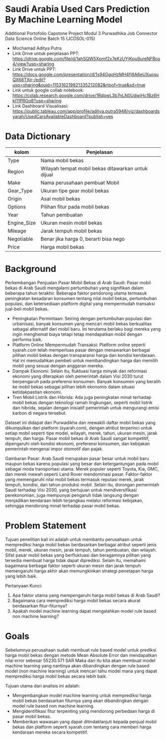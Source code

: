# Saudi Arabia Used Cars Prediction By Machine Learning Model
Additional Portofolio Capstone Project Modul 3 Purwadhika Job Connector Data Science Online Batch 15 (JCDSOL-015)
- Mochamad Aditya Putra
- Link Drive untuk penjelasan PPT: https://drive.google.com/file/d/1ahSQW5Xpmf2x7eKzUYjKpu9ureNFBos4/view?usp=sharing
- Link Drive untuk PPT: https://docs.google.com/presentation/d/1s94GgoHzMH4fj8A6eUXuosuQX68TXjr-/edit?usp=sharing&ouid=115316219821335212082&rtpof=true&sd=true
- Link untuk google collab notebook: https://colab.research.google.com/drive/1RdpwL3b7nLN0UdwjHc1Bz6HkI11PRGq8?usp=sharing
- Link Dashboard Visualisasi: https://public.tableau.com/app/profile/aditya.putra5948/viz/dashboardsyarah/UsedCarsAvailableDashboard?publish=yes

# Data Dictionary
|kolom | Penjelasan |
|----- | ---------- |
| Type  | Nama mobil bekas|
| Region| Wilayah tempat mobil bekas ditawarkan untuk dijual|
| Make| Nama perusahaan pembuat Mobil|
| Gear_Type  | Ukuran tipe gear mobil bekas |
| Origin| Asal mobil bekas|
| Options | Pilihan fitur pada mobil bekas|
| Year| Tahun pembuatan|
| Engine_Size | Ukuran mesin mobil bekas|
| Mileage | Jarak tempuh mobil bekas|
| Negotiable | Benar jika harga 0, berarti bisa nego|
| Price| Harga mobil bekas|

# Background
Perkembangan Penjualan Pasar Mobil Bekas di Arab Saudi:
Pasar mobil bekas di Arab Saudi mengalami pertumbuhan yang signifikan dalam beberapa tahun terakhir. Beberapa faktor pendorong utama termasuk peningkatan kesadaran konsumen tentang nilai mobil bekas, pertumbuhan populasi, dan ketersediaan platform digital yang mempermudah transaksi jual-beli mobil bekas.
- Peningkatan Permintaan: Seiring dengan pertumbuhan populasi dan urbanisasi, banyak konsumen yang mencari mobil bekas berkualitas sebagai alternatif dari mobil baru. Ini terutama berlaku bagi mereka yang ingin menghemat biaya tetapi tetap mendapatkan mobil dengan performa baik.
- Platform Online Mempermudah Transaksi: Platform online seperti syarah.com telah memperluas pasar dengan menawarkan berbagai pilihan mobil bekas dengan transparansi harga dan kondisi kendaraan. Hal ini memudahkan pembeli untuk membandingkan harga dan memilih mobil yang sesuai dengan anggaran mereka.
- Dampak Ekonomi: Selain itu, fluktuasi harga minyak dan reformasi ekonomi yang diterapkan oleh pemerintah dalam Visi 2030 turut berpengaruh pada preferensi konsumen. Banyak konsumen yang beralih ke mobil bekas sebagai pilihan lebih ekonomis dalam situasi ketidakpastian ekonomi.
- Tren Mobil Listrik dan Hibrida: Ada juga peningkatan minat terhadap mobil bekas dengan teknologi ramah lingkungan, seperti mobil listrik dan hibrida, sejalan dengan inisiatif pemerintah untuk mengurangi emisi karbon di negara tersebut.

Dataset ini didapat dari Purwadikha dan mewakili daftar mobil bekas yang dikumpulkan dari platform (syarah.com), dengan atribut terperinci untuk setiap mobil seperti tipe model, wilayah, merek, tahun, ukuran mesin, jarak tempuh, dan harga. Pasar mobil bekas di Arab Saudi sangat kompetitif, dipengaruhi oleh kondisi ekonomi, preferensi konsumen, dan kebijakan pemerintah mengenai impor otomotif dan pajak.

Gambaran Pasar:
Arab Saudi merupakan pasar besar untuk mobil baru maupun bekas karena populasi yang besar dan ketergantungan pada mobil sebagai moda transportasi utama. Merek populer seperti Toyota, Kia, GMC, dan merek mewah seperti Land Rover mendominasi pasar. Faktor-faktor yang memengaruhi nilai mobil bekas termasuk reputasi merek, jarak tempuh, kondisi, dan tahun produksi mobil.
Selain itu, dorongan pemerintah Saudi terhadap Visi 2030, yang bertujuan untuk mendiversifikasi perekonomian, juga mempunyai pengaruh tidak langsung dengan menjadikan kendaraan lebih terjangkau melalui reformasi kebijakan, sehingga mendorong minat terhadap pasar mobil bekas.

# Problem Statement
Tujuan penelitian kali ini adalah untuk membantu perusahaan untuk memprediksi harga mobil bekas berdasarkan berbagai atribut seperti jenis mobil, merek, ukuran mesin, jarak tempuh, tahun pembuatan, dan wilayah. Sifat pasar mobil bekas yang berfluktuasi dan beragamnya pilihan yang tersedia membuat harga tidak dapat diprediksi. Selain itu, memahami bagaimana berbagai faktor seperti ukuran mesin dan jarak tempuh memengaruhi harga akhir akan memungkinkan strategi penetapan harga yang lebih baik.

Pertanyaan Kunci:
1. Apa faktor utama yang mempengaruhi harga mobil bekas di Arab Saudi?
2. Bagaimana cara memprediksi harga mobil bekas secara akurat berdasarkan fitur-fiturnya?
3. Apakah model machine learning dapat mengalahkan model rule based non machine learning?

# Goals
Sebelumnya perusahaan sudah membuat rule based model untuk prediksi harga mobil bekas dengan metode Mean Absolute Error dan mendapatkan nilai error sebesar 55230.571 SAR Maka dari itu kita akan membuat model machine learning yang nantinya akan dibandingkan dengan rule based model (non machine learning) untuk mencari tahu model mana yang dapat memprediksi harga mobil bekas secara lebih baik.

Tujuan utama dari analisis ini adalah:
- Mengembangkan model machine learning untuk memprediksi harga mobil bekas berdasarkan fiturnya yang akan dibandingkan dengan model rule based non machine learning.
- Mengidentifikasi fitur terpenting yang mendorong perbedaan harga di pasar mobil bekas.
- Memberikan wawasan yang dapat ditindaklanjuti kepada penjual mobil bekas dan platform seperti syarah.com tentang cara memberi harga kendaraan mereka secara kompetitif.

